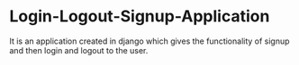 # Login-Logout-Signup-Application
It is an application created in django which gives the functionality of signup and then login and logout to the user.
